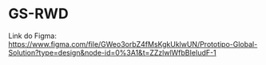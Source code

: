 # GS-RWD
Link do Figma: https://www.figma.com/file/GWeo3orbZ4fMsKgkUklwUN/Prototipo-Global-Solution?type=design&node-id=0%3A1&t=ZZzlwlWfbBIeIudF-1
